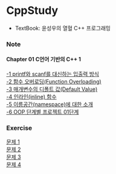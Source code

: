 # CppStudy

- TextBook: 윤성우의 열혈 C++ 프로그래밍

### Note
#### Chapter 01 C언어 기반의 C++ 1
[-1 printf와 scanf를 대신하는 입출력 방식](Ch01-1.md)<br>
[-2 함수 오버로딩(Function Overloading)](Ch01-2.md)<br>
[-3 매개변수의 디폴트 값(Default Value)](Ch01-3.md)<br>
[-4 인라인(inline) 함수](Ch01-4.md)<br>
[-5 이름공간(namespace)에 대한 소개](Ch01-5.md)<br>
[-6 OOP 단계별 프로젝트 01단계](Ch01-6.md)<br>

### Exercise
[문제 1](문제01-1.md)<br>
[문제 2](문제01-2.md)<br>
[문제 3](문제01-3.md)<br>
[문제 4](문제01-4.md)
